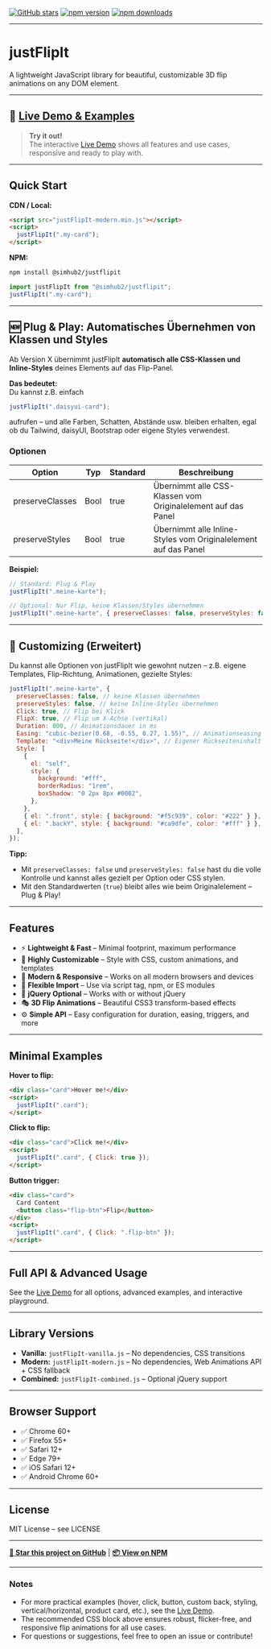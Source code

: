 [![GitHub stars](https://img.shields.io/github/stars/SimHub/justFlipIt.svg?style=social)](https://github.com/SimHub/justFlipIt)
[![npm version](https://img.shields.io/npm/v/@simhub2/justflipit.svg)](https://www.npmjs.com/package/@simhub2/justflipit)
[![npm downloads](https://img.shields.io/npm/dt/@simhub2/justflipit.svg)](https://www.npmjs.com/package/@simhub2/justflipit)

---

# justFlipIt

A lightweight JavaScript library for beautiful, customizable 3D flip animations on any DOM element.

---

## 🚀 [Live Demo & Examples](https://SimHub.github.io/justFlipIt/)

> **Try it out!**  
> The interactive [Live Demo](https://SimHub.github.io/justFlipIt/) shows all features and use cases, responsive and ready to play with.

---

## Quick Start

**CDN / Local:**

```html
<script src="justFlipIt-modern.min.js"></script>
<script>
  justFlipIt(".my-card");
</script>
```

**NPM:**

```bash
npm install @simhub2/justflipit
```

```js
import justFlipIt from "@simhub2/justflipit";
justFlipIt(".my-card");
```

---

## 🆕 Plug & Play: Automatisches Übernehmen von Klassen und Styles

Ab Version X übernimmt justFlipIt **automatisch alle CSS-Klassen und Inline-Styles** deines Elements auf das Flip-Panel.

**Das bedeutet:**  
Du kannst z.B. einfach

```js
justFlipIt(".daisyui-card");
```

aufrufen – und alle Farben, Schatten, Abstände usw. bleiben erhalten, egal ob du Tailwind, daisyUI, Bootstrap oder eigene Styles verwendest.

### **Optionen**

| Option          | Typ  | Standard | Beschreibung                                                   |
| --------------- | ---- | -------- | -------------------------------------------------------------- |
| preserveClasses | Bool | true     | Übernimmt alle CSS-Klassen vom Originalelement auf das Panel   |
| preserveStyles  | Bool | true     | Übernimmt alle Inline-Styles vom Originalelement auf das Panel |

**Beispiel:**

```js
// Standard: Plug & Play
justFlipIt(".meine-karte");

// Optional: Nur Flip, keine Klassen/Styles übernehmen
justFlipIt(".meine-karte", { preserveClasses: false, preserveStyles: false });
```

---

## 🎨 Customizing (Erweitert)

Du kannst alle Optionen von justFlipIt wie gewohnt nutzen – z.B. eigene Templates, Flip-Richtung, Animationen, gezielte Styles:

```js
justFlipIt(".meine-karte", {
  preserveClasses: false, // keine Klassen übernehmen
  preserveStyles: false, // keine Inline-Styles übernehmen
  Click: true, // Flip bei Klick
  FlipX: true, // Flip um X-Achse (vertikal)
  Duration: 800, // Animationsdauer in ms
  Easing: "cubic-bezier(0.68, -0.55, 0.27, 1.55)", // Animationseasing
  Template: "<div>Meine Rückseite!</div>", // Eigener Rückseiteninhalt
  Style: [
    {
      el: "self",
      style: {
        background: "#fff",
        borderRadius: "1rem",
        boxShadow: "0 2px 8px #0002",
      },
    },
    { el: ".front", style: { background: "#f5c939", color: "#222" } },
    { el: ".backY", style: { background: "#ca9dfe", color: "#fff" } },
  ],
});
```

**Tipp:**

- Mit `preserveClasses: false` und `preserveStyles: false` hast du die volle Kontrolle und kannst alles gezielt per Option oder CSS stylen.
- Mit den Standardwerten (`true`) bleibt alles wie beim Originalelement – Plug & Play!

---

## Features

- ⚡ **Lightweight & Fast** – Minimal footprint, maximum performance
- 🎨 **Highly Customizable** – Style with CSS, custom animations, and templates
- 📱 **Modern & Responsive** – Works on all modern browsers and devices
- 🔧 **Flexible Import** – Use via script tag, npm, or ES modules
- 🎯 **jQuery Optional** – Works with or without jQuery
- 🎭 **3D Flip Animations** – Beautiful CSS3 transform-based effects
- ⚙️ **Simple API** – Easy configuration for duration, easing, triggers, and more

---

## Minimal Examples

**Hover to flip:**

```html
<div class="card">Hover me!</div>
<script>
  justFlipIt(".card");
</script>
```

**Click to flip:**

```html
<div class="card">Click me!</div>
<script>
  justFlipIt(".card", { Click: true });
</script>
```

**Button trigger:**

```html
<div class="card">
  Card Content
  <button class="flip-btn">Flip</button>
</div>
<script>
  justFlipIt(".card", { Click: ".flip-btn" });
</script>
```

---

## Full API & Advanced Usage

See the [Live Demo](https://SimHub.github.io/justFlipIt/) for all options, advanced examples, and interactive playground.

---

## Library Versions

- **Vanilla:** `justFlipIt-vanilla.js` – No dependencies, CSS transitions
- **Modern:** `justFlipIt-modern.js` – No dependencies, Web Animations API + CSS fallback
- **Combined:** `justFlipIt-combined.js` – Optional jQuery support

---

## Browser Support

- ✅ Chrome 60+
- ✅ Firefox 55+
- ✅ Safari 12+
- ✅ Edge 79+
- ✅ iOS Safari 12+
- ✅ Android Chrome 60+

---

## License

MIT License – see LICENSE

---

**[🌟 Star this project on GitHub](https://github.com/SimHub/justFlipIt)** | **[📦 View on NPM](https://www.npmjs.com/package/@simhub2/justflipit)**

---

### Notes

- For more practical examples (hover, click, button, custom back, styling, vertical/horizontal, product card, etc.), see the [Live Demo](https://SimHub.github.io/justFlipIt/).
- The recommended CSS block above ensures robust, flicker-free, and responsive flip animations for all use cases.
- For questions or suggestions, feel free to open an issue or contribute!

